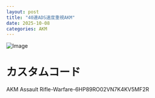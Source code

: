 ```yaml
---
layout: post
title: "40連ADS速度重視AKM"
date: 2025-10-08
categories: AKM
---
```


![Image](https://github.com/user-attachments/assets/4ea970e6-b7fb-4c90-b9f9-a631c338ae36)

# カスタムコード

AKM Assault Rifle-Warfare-6HP89RO02VN7K4KV5MF2R
